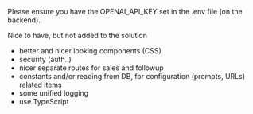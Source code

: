 Please ensure you have the OPENAI_API_KEY set in the .env file (on the backend).

Nice to have, but not added to the solution
* better and nicer looking components (CSS)
* security (auth..)
* nicer separate routes for sales and followup
* constants and/or reading from DB, for configuration (prompts, URLs) related items  
* some unified logging
* use TypeScript